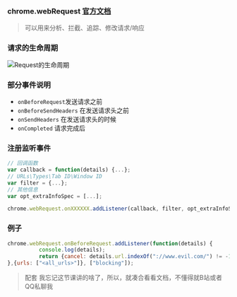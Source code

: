 ### chrome.webRequest [官方文档](https://developer.chrome.com/extensions/webRequest)

> 可以用来分析、拦截、追踪、修改请求/响应

### 请求的生命周期

![Request的生命周期](https://developer.chrome.com/static/images/webrequestapi.png)

### 部分事件说明

+ `onBeforeRequest`发送请求之前
+ `onBeforeSendHeaders` 在发送请求头之前
+ `onSendHeaders` 在发送请求头的时候
+ `onCompleted` 请求完成后



### 注册监听事件

```javascript
// 回调函数
var callback = function(details) {...};
// URLs\Types\Tab ID\Window ID
var filter = {...};
// 其他信息
var opt_extraInfoSpec = [...];

chrome.webRequest.onXXXXXX.addListener(callback, filter, opt_extraInfoSpec)
```



### 例子

```javascript
chrome.webRequest.onBeforeRequest.addListener(function(details) {
          console.log(details);
          return {cancel: details.url.indexOf("://www.evil.com/") != -1};
},{urls: ["<all_urls>"]}, ["blocking"]);
```



> 配套
> 我忘记这节课讲的啥了，所以，就凑合看看文档，不懂得就B站或者QQ私聊我